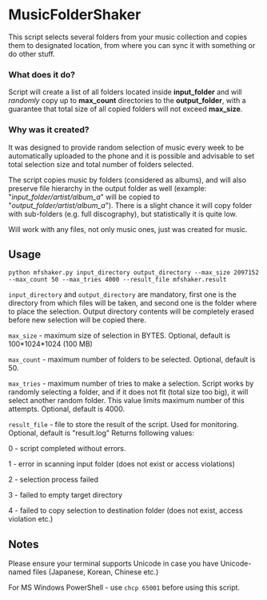 # MusicFolderShaker

This script selects several folders from your music collection and copies them to designated location, from where you can sync it with something or do other stuff. 

### What does it do?

Script will create a list of all folders located inside **input_folder** and will *randomly* copy up to **max_count** directories to the **output_folder**, with a guarantee that total size of all copied folders will not exceed **max_size**.

### Why was it created?

It was designed to provide random selection of music every week to be automatically uploaded to the phone and it is possible and advisable to set total selection size and total number of folders selected.

The script copies music by folders (considered as albums), and will also preserve file hierarchy in the output folder as well (example: "*input_folder/artist/album_a*" will be copied to "*output_folder/artist/album_a*"). There is a slight chance it will copy folder with sub-folders (e.g. full discography), but statistically it is quite low.

Will work with any files, not only music ones, just was created for music.

## Usage
```python mfshaker.py input_directory output_directory --max_size 2097152 --max_count 50 --max_tries 4000 --result_file mfshaker.result ```

`input_directory` and `output_directory` are mandatory, first one is the directory from which files will be taken, and second one is the folder where to place the selection. Output directory contents will be completely erased before new selection will be copied there.

`max_size` - maximum size of selection in BYTES. Optional, default is 100\*1024\*1024 (100 MB)

`max_count` - maximum number of folders to be selected. Optional, default is 50.

`max_tries` - maximum number of tries to make a selection. Script works by randomly selecting a folder, and if it does not fit (total size too big), it will select another random folder. This value limits maximum number of this attempts. Optional, default is 4000.

`result_file` - file to store the result of the script. Used for monitoring. Optional, default is "result.log"
Returns following values:

0 - script completed without errors.

1 - error in scanning input folder (does not exist or access violations)

2 - selection process failed

3 - failed to empty target directory

4 - failed to copy selection to destination folder (does not exist, access violation etc.)

## Notes
Please ensure your terminal supports Unicode in case you have Unicode-named files (Japanese, Korean, Chinese etc.) 

For MS Windows PowerShell - use `chcp 65001` before using this script.
